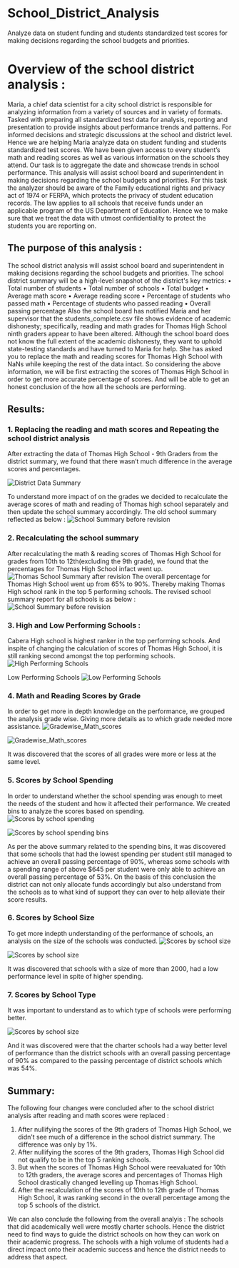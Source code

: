 # School_District_Analysis
Analyze data on student funding and students standardized test scores for making decisions regarding the school budgets and priorities.

# Overview of the school district analysis :
Maria, a chief data scientist for a city school district is responsible for analyzing information from a variety of sources and in variety of formats. Tasked with preparing all standardized test data for analysis, reporting and presentation to provide insights about performance trends and patterns. For informed decisions and strategic discussions at the school and district level. Hence we are helping Maria analyze data on student funding and students standardized test scores. 
We have been given access to every student’s math and reading scores as well as various information on the schools they attend. Our task is to aggregate the date and showcase trends in school performance. This analysis will assist school board and superintendent in making decisions regarding the school budgets and priorities. 
For this task the analyzer should be aware of the Family educational rights and privacy act of 1974 or FERPA, which protects the privacy of student education records. The law applies to all schools that receive funds under an applicable program of the US Department of Education. Hence we to make sure that we treat the data with utmost confidentiality to protect the students you are reporting on.

## The purpose of this analysis :
The school district analysis will assist school board and superintendent in making decisions regarding the school budgets and priorities. 
The school district summary will be a high-level snapshot of the district's key metrics:
•	Total number of students
•	Total number of schools
•	Total budget
•	Average math score
•	Average reading score
•	Percentage of students who passed math
•	Percentage of students who passed reading
•	Overall passing percentage
Also the school board has notified Maria and her supervisor that the students_complete.csv file shows evidence of academic dishonesty; specifically, reading and math grades for Thomas High School ninth graders appear to have been altered. Although the school board does not know the full extent of the academic dishonesty, they want to uphold state-testing standards and have turned to Maria for help. She has asked you to replace the math and reading scores for Thomas High School with NaNs while keeping the rest of the data intact.
So considering the above information, we will be first extracting the scores of Thomas High School in order to get more accurate percentage of scores.
And will be able to get an honest conclusion of the how all the schools are performing.
## Results: 
### 1. Replacing the reading and math scores and Repeating the school district analysis
After extracting the data of Thomas High School - 9th Graders from the district summary, we found that there wasn’t much difference in the average scores and percentages.

![District Data Summary](Analysis/District_data_summary_df_after_Ths9G_Nan.png)

 To understand more impact of on the grades we decided to recalculate the average scores of math and reading of Thomas high school separately and then update the school summary accordingly.
The old school summary reflected as below :
![School Summary before revision](Analysis/Per_school_summary_df_before_Ths_adjustment.png)

### 2. Recalculating the school summary
After recalculating the math & reading scores of Thomas High School for grades from 10th to 12th(excluding the 9th grade), we found that the percentages for Thomas High School infact went up. 
![Thomas School Summary after revision](Analysis/THS_school_summary_df_After_Ths_adjustment.png)
The overall percentage for Thomas High School went up from 65% to 90%. Thereby making Thomas High school rank in the top 5 performing schools.
The revised school summary report for all schools is as below :
![School Summary before revision](Analysis/Per_school_summary_df_After_Ths_adjustment.png)

### 3. High and Low Performing Schools : 
Cabera High school is highest ranker in the top performing schools. And inspite of changing the calculation of scores of Thomas High School, it is still ranking second amongst the top performing schools.
![High Performing Schools](Analysis/top_performing_schools_after_correction.png)
 

Low Performing Schools
![Low Performing Schools](Analysis/Bottom_performing_schools_after_correction.png)

### 4. Math and Reading Scores by Grade
In order to get more in depth knowledge on the performance, we grouped the analysis grade wise. Giving more details as to which grade needed more assistance.
![Gradewise_Math_scores](Analysis/Gradewise_Math_scores.png)

![Gradewise_Math_scores](Analysis/Gradewise_reading_scores.png)
 
It was discovered that the scores of all grades were more or less at the same level.
### 5. Scores by School Spending
In order to understand whether the school spending was enough to meet the needs of the student and how it affected their performance. We created bins to analyze the scores based on spending.
![Scores by school spending](Analysis/Scores_school_spending.png)
 
![Scores by school spending bins](Analysis/spending_bin_summary.png)

As per the above summary related to the spending bins, it was discovered that some schools that had the lowest spending per student still managed to achieve an overall passing percentage of 90%, whereas some schools with a spending range of above $645 per student were only able to achieve an overall passing percentage of 53%. On the basis of this conclusion the district can not only allocate funds accordingly but also understand from the schools as to what kind of support they can over to help alleviate their score results.

### 6. Scores by School Size
To get more indepth understanding of the performance of schools, an analysis on the size of the schools was conducted.
![Scores by school size](Analysis/Scores_school_size.png)

![Scores by school size](Analysis/Sizewise_score_grouping.png)
 
It was discovered that schools with a size of more than 2000, had a low performance level in spite of higher spending.

### 7. Scores by School Type
It was important to understand as to which type of schools were performing better.

![Scores by school size](Analysis/Typewise_score_grouping.png)
 
And it was discovered were that the charter schools had a way better level of performance than the district schools with an overall passing percentage of 90% as compared to the passing percentage of district schools which was 54%.

## Summary:
The following four changes were concluded after to the school district analysis after reading and math scores were replaced :
1.	After nullifying the scores of the 9th graders of Thomas High School, we didn’t see much of a difference in the school district summary. The difference was only by 1%.
2.	After nullifying the scores of the 9th graders, Thomas High School did not qualify to be in the top 5 ranking schools.
3.	But when the scores of Thomas High School were reevaluated for 10th to 12th graders, the average scores and percentages of Thomas High School drastically changed levelling up Thomas High School. 
4.	After the recalculation of the scores of 10th to 12th grade of  Thomas High School, it was ranking second in the overall percentage among the top 5 schools of the district.

We can also conclude the following from the overall analyis :
    The schools that did academically well were mostly charter schools. Hence the district need to find ways to guide the district schools on how they can work on their academic progress. The schools with a high volume of students had a direct impact onto their academic success and hence the district needs to address that aspect.

